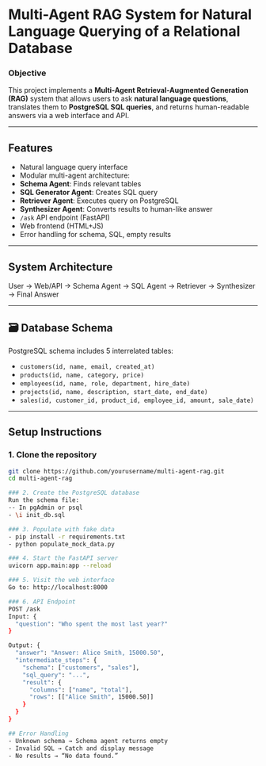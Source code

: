 #  Multi-Agent RAG System for Natural Language Querying of a Relational Database

###  Objective
This project implements a **Multi-Agent Retrieval-Augmented Generation (RAG)** system that allows users to ask **natural language questions**, translates them to **PostgreSQL SQL queries**, and returns human-readable answers via a web interface and API.

---

##  Features
-  Natural language query interface
-  Modular multi-agent architecture:
  - **Schema Agent**: Finds relevant tables
  - **SQL Generator Agent**: Creates SQL query
  - **Retriever Agent**: Executes query on PostgreSQL
  - **Synthesizer Agent**: Converts results to human-like answer
-  `/ask` API endpoint (FastAPI)
-  Web frontend (HTML+JS)
-  Error handling for schema, SQL, empty results

---

##  System Architecture
User → Web/API → Schema Agent → SQL Agent → Retriever → Synthesizer → Final Answer


---

## 🗃️ Database Schema

PostgreSQL schema includes 5 interrelated tables:
- `customers(id, name, email, created_at)`
- `products(id, name, category, price)`
- `employees(id, name, role, department, hire_date)`
- `projects(id, name, description, start_date, end_date)`
- `sales(id, customer_id, product_id, employee_id, amount, sale_date)`

---

##  Setup Instructions

### 1. Clone the repository
```bash
git clone https://github.com/yourusername/multi-agent-rag.git
cd multi-agent-rag

### 2. Create the PostgreSQL database
Run the schema file: 
-- In pgAdmin or psql
- \i init_db.sql

### 3. Populate with fake data
- pip install -r requirements.txt
- python populate_mock_data.py

### 4. Start the FastAPI server
uvicorn app.main:app --reload

### 5. Visit the web interface
Go to: http://localhost:8000

### 6. API Endpoint
POST /ask
Input: {
  "question": "Who spent the most last year?"
}

Output: {
  "answer": "Answer: Alice Smith, 15000.50",
  "intermediate_steps": {
    "schema": ["customers", "sales"],
    "sql_query": "...",
    "result": {
      "columns": ["name", "total"],
      "rows": [["Alice Smith", 15000.50]]
    }
  }
}

## Error Handling
- Unknown schema → Schema agent returns empty
- Invalid SQL → Catch and display message
- No results → “No data found.”



